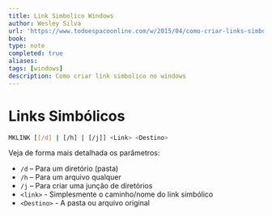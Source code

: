 ```yaml
---
title: Link Simbolico Windows
author: Wesley Silva
url: 'https://www.todoespacoonline.com/w/2015/04/como-criar-links-simbolicos-no-windows-symlinks'
book:
type: note
completed: true
aliases:
tags: [windows]
description: Como criar link simbolico no windows
---
```

# Links Simbólicos

```bash
MKLINK [[/d] | [/h] | [/j]] <Link> <Destino>
```

Veja de forma mais detalhada os parâmetros:
-   `/d` – Para um diretório (pasta)
-   `/h` – Para um arquivo qualquer
-   `/j` – Para criar uma junção de diretórios
- `<link>` - Simplesmente o caminho/nome do link simbólico
- `<Destino>` - A pasta ou arquivo original